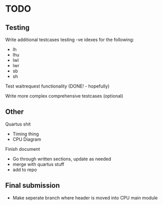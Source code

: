TODO
====

Testing
-------
Write additional testcases testing -ve idexes for the following:
- lh
- lhu
- lwl
- lwr
- sb
- sh

Test waitrequest functionality (DONE! - hopefully)

Write more complex comprehensive testcases (optional)

Other
-----
Quartus shit
- Timing thing
- CPU Diagram

Finish document
- Go through written sections, update as needed
- merge with quartus stuff
- add to repo

Final submission
----------------
- Make seperate branch where header is moved into CPU main     module
